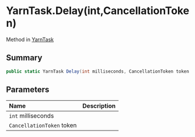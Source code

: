 # YarnTask.Delay(int,CancellationToken)

Method in [YarnTask](/docs/api/csharp/yarn.unity.yarntask-1.md)

## Summary



```csharp
public static YarnTask Delay(int milliseconds, CancellationToken token = default);
```

## Parameters

|Name|Description|
|:---|:---|
|`int` milliseconds||
|`CancellationToken` token||

